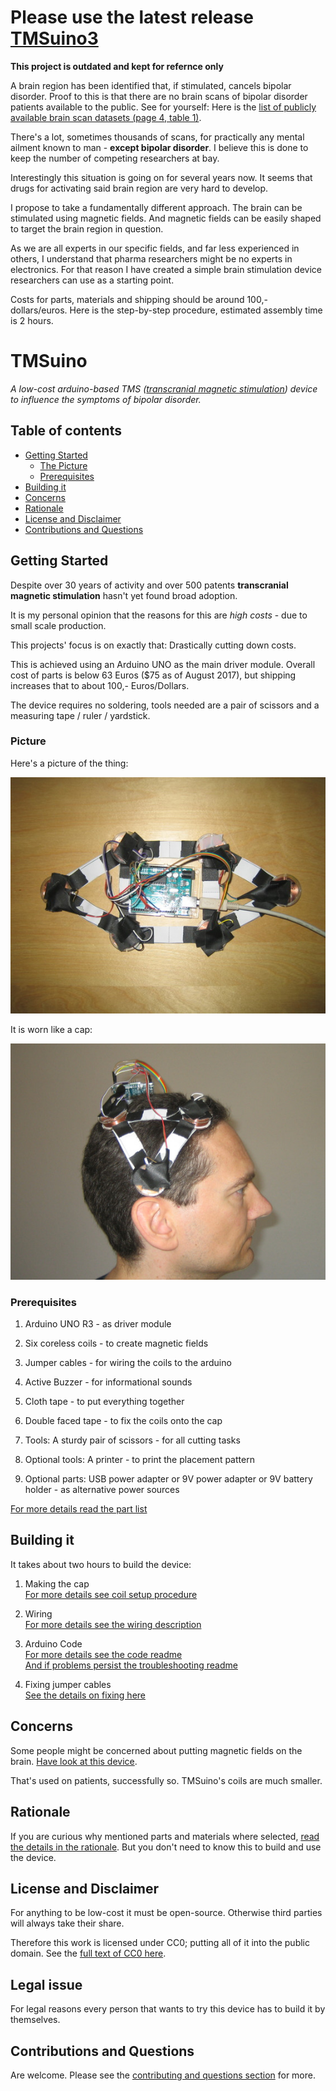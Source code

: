 Please use the latest release [TMSuino3](github.com/TMSuino/TMSuino3)
=======

**This project is outdated and kept for refernce only**

A brain region has been identified that, if stimulated, cancels bipolar disorder.
Proof to this is that there are no brain scans of bipolar disorder patients available to the public.
See for yourself: Here is the [list of publicly available brain scan datasets (page 4, table 1)](https://www.researchgate.net/profile/Krzysztof_Gorgolewski/publication/267452254_Making_big_data_open_Data_sharing_in_neuroimaging/links/544ffaae0cf249aa53da88b6.pdf).

There's a lot, sometimes thousands of scans, for practically any mental ailment known to man - **except bipolar disorder**.
I believe this is done to keep the number of competing researchers at bay.

Interestingly this situation is going on for several years now. It seems that drugs for activating said brain region are very hard to develop.

I propose to take a fundamentally different approach. The brain can be stimulated using magnetic fields.
And magnetic fields can be easily shaped to target the brain region in question.

As we are all experts in our specific fields, and far less experienced in others, I understand that pharma researchers might be no experts in electronics.
For that reason I have created a simple brain stimulation device researchers can use as a starting point.

Costs for parts, materials and shipping should be around 100,- dollars/euros.
Here is the step-by-step procedure, estimated assembly time is 2 hours.

TMSuino
=======

_A low-cost arduino-based TMS ([transcranial magnetic stimulation](https://en.wikipedia.org/wiki/Transcranial_magnetic_stimulation)) device to influence the symptoms of bipolar disorder._

## Table of contents

- [Getting Started](#getting-started)
  - [The Picture](#picture)
  - [Prerequisites](#prerequisites)
- [Building it](#building-it)
- [Concerns](#concerns)
- [Rationale](#rationale)
- [License and Disclaimer](#license-and-disclaimer)
- [Contributions and Questions](#contributions-and-questions)

## Getting Started

Despite over 30 years of activity and over 500 patents **transcranial magnetic stimulation** hasn't yet found broad adoption.

It is my personal opinion that the reasons for this are _high costs_ - due to small scale production.

This projects' focus is on exactly that: Drastically cutting down costs.

This is achieved using an Arduino UNO as the main driver module. Overall cost of parts is below 63 Euros ($75 as of August 2017), but shipping increases that to about 100,- Euros/Dollars.

The device requires no soldering, tools needed are a pair of scissors and a measuring tape / ruler / yardstick.

### Picture

Here's a picture of the thing:

![TMSuino](photos/the-thing4.jpg)

It is worn like a cap:

![TMSuino on head](photos/how-to-wear-rightside.jpg)

### Prerequisites

1. Arduino UNO R3 - as driver module

2. Six coreless coils - to create magnetic fields

3. Jumper cables - for wiring the coils to the arduino

4. Active Buzzer - for informational sounds

5. Cloth tape - to put everything together

6. Double faced tape - to fix the coils onto the cap

7. Tools: A sturdy pair of scissors - for all cutting tasks

8. Optional tools: A printer - to print the placement pattern

9. Optional parts: USB power adapter or 9V power adapter or 9V battery holder - as alternative power sources

[For more details read the part list](partlist/README.md)

## Building it

It takes about two hours to build the device:

1. Making the cap<br/>
  [For more details see coil setup procedure](coilsetup/README.md)

2. Wiring<br/>
  [For more details see the wiring description](wiring/README.md)

3. Arduino Code<br/>
  [For more details see the code readme](code/README.md)<br/>
  [And if problems persist the troubleshooting readme](troubleshooting/README.md)

4. Fixing jumper cables<br/>
  [See the details on fixing here](fixing/README.md)

## Concerns

Some people might be concerned about putting magnetic fields on the brain. [Have look at this device](https://uniavisen.dk/en/an-inventors-triumph-and-frustration/). 

That's used on patients, successfully so. TMSuino's coils are much smaller.

## Rationale

If you are curious why mentioned parts and materials where selected, [read the details in the rationale](rationale/README.md).
But you don't need to know this to build and use the device.

## License and Disclaimer

For anything to be low-cost it must be open-source. Otherwise third parties will always take their share.

Therefore this work is licensed under CC0; putting all of it into the public domain. See the [full text of CC0 here](License-CC0.txt).

## Legal issue

For legal reasons every person that wants to try this device has to build it by themselves.

## Contributions and Questions

Are welcome. Please see the [contributing and questions section](contributing/README.md) for more. 

